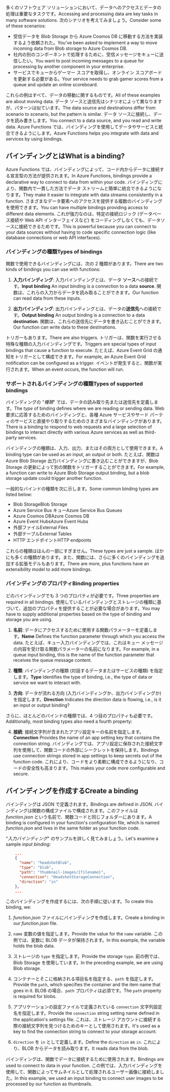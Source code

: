 <span data-ttu-id="fdbb3-101">多くのソフトウェア ソリューションにおいて、データへのアクセスとデータの処理は重要なタスクです。</span><span class="sxs-lookup"><span data-stu-id="fdbb3-101">Accessing and processing data are key tasks in many software solutions.</span></span> <span data-ttu-id="fdbb3-102">次のシナリオを考えてみましょう。</span><span class="sxs-lookup"><span data-stu-id="fdbb3-102">Consider some of these scenarios:</span></span>

* <span data-ttu-id="fdbb3-103">受信データを Blob Storage から Azure Cosmos DB に移動する方法を実装するよう依頼された。</span><span class="sxs-lookup"><span data-stu-id="fdbb3-103">You've been asked to implement a way to move incoming data from Blob storage to Azure Cosmos DB.</span></span>
* <span data-ttu-id="fdbb3-104">社内の別のコンポーネントで処理するために、受信メッセージをキューに送信したい。</span><span class="sxs-lookup"><span data-stu-id="fdbb3-104">You want to post incoming messages to a queue for processing by another component in your enterprise.</span></span>
* <span data-ttu-id="fdbb3-105">サービスでキューからゲーマー スコアを取得し、オンライン スコアボードを更新する必要がある。</span><span class="sxs-lookup"><span data-stu-id="fdbb3-105">Your service needs to grab gamer scores from a queue and update an online scoreboard.</span></span>

<span data-ttu-id="fdbb3-106">これらの例はすべて、データの移動に関するものです。</span><span class="sxs-lookup"><span data-stu-id="fdbb3-106">All of these examples are about moving data.</span></span> <span data-ttu-id="fdbb3-107">データ ソースと送信先はシナリオによって異なりますが、パターンは似ています。</span><span class="sxs-lookup"><span data-stu-id="fdbb3-107">The data source and destinations differ from scenario to scenario, but the pattern is similar.</span></span> <span data-ttu-id="fdbb3-108">データ ソースに接続し、データを読み書きします。</span><span class="sxs-lookup"><span data-stu-id="fdbb3-108">You connect to a data source, and you read and write data.</span></span> <span data-ttu-id="fdbb3-109">Azure Functions では、バインディングを使用してデータやサービスと統合できるようにします。</span><span class="sxs-lookup"><span data-stu-id="fdbb3-109">Azure Functions helps you integrate with data and services by using bindings.</span></span> 

## <a name="what-is-a-binding"></a><span data-ttu-id="fdbb3-110">バインディングとは</span><span class="sxs-lookup"><span data-stu-id="fdbb3-110">What is a binding?</span></span>

<span data-ttu-id="fdbb3-111">Azure Functions では、バインディングによって、コード内からデータに接続する宣言型の方法が提供されます。</span><span class="sxs-lookup"><span data-stu-id="fdbb3-111">In Azure Functions, bindings provide a declarative way to connect to data from within your code.</span></span> <span data-ttu-id="fdbb3-112">バインディングにより、関数内で一貫した方法でデータ ストリームと簡単に統合できるようになります。</span><span class="sxs-lookup"><span data-stu-id="fdbb3-112">They make it easier to integrate with data streams consistently in a function.</span></span> <span data-ttu-id="fdbb3-113">さまざまなデータ要素へのアクセスを提供する複数のバインディングを使用できます。</span><span class="sxs-lookup"><span data-stu-id="fdbb3-113">You can have multiple bindings providing access to different data elements.</span></span> <span data-ttu-id="fdbb3-114">これが強力なのは、特定の接続ロジック (データベース接続や Web API インターフェイスなど) をコーディングしなくても、データソースに接続できるためです。</span><span class="sxs-lookup"><span data-stu-id="fdbb3-114">This is powerful because you can connect to your data sources without having to code specific connection logic (like database connections or web API interfaces).</span></span>

### <a name="types-of-bindings"></a><span data-ttu-id="fdbb3-115">バインディングの種類</span><span class="sxs-lookup"><span data-stu-id="fdbb3-115">Types of bindings</span></span>

<span data-ttu-id="fdbb3-116">関数で使用できるバインディングには、次の 2 種類があります。</span><span class="sxs-lookup"><span data-stu-id="fdbb3-116">There are two kinds of bindings you can use with functions:</span></span>

1. <span data-ttu-id="fdbb3-117">**入力バインディング**: 入力バインディングとは、データ **ソース**への接続です。</span><span class="sxs-lookup"><span data-stu-id="fdbb3-117">**Input binding** An input binding is a connection to a data **source**.</span></span> <span data-ttu-id="fdbb3-118">関数は、これらの入力からデータを読み取ることができます。</span><span class="sxs-lookup"><span data-stu-id="fdbb3-118">Our function can read data from these inputs.</span></span>

1. <span data-ttu-id="fdbb3-119">**出力バインディング**: 出力バインディングとは、データの**送信先**への接続です。</span><span class="sxs-lookup"><span data-stu-id="fdbb3-119">**Output binding** An output binding is a connection to a data **destination**.</span></span> <span data-ttu-id="fdbb3-120">関数は、これらの送信先にデータを書き込むことができます。</span><span class="sxs-lookup"><span data-stu-id="fdbb3-120">Our function can write data to these destinations.</span></span>

<span data-ttu-id="fdbb3-121">トリガーもあります。</span><span class="sxs-lookup"><span data-stu-id="fdbb3-121">There are also triggers.</span></span> <span data-ttu-id="fdbb3-122">トリガーは、関数を実行させる特殊な種類の入力バインディングです。</span><span class="sxs-lookup"><span data-stu-id="fdbb3-122">Triggers are special types of input bindings that cause a function to execute.</span></span> <span data-ttu-id="fdbb3-123">たとえば、Azure Event Grid の通知をトリガーとして構成できます。</span><span class="sxs-lookup"><span data-stu-id="fdbb3-123">For example, an Azure Event Grid notification can be configured as a trigger.</span></span> <span data-ttu-id="fdbb3-124">イベントが発生すると、関数が実行されます。</span><span class="sxs-lookup"><span data-stu-id="fdbb3-124">When an event occurs, the function will run.</span></span>

### <a name="types-of-supported-bindings"></a><span data-ttu-id="fdbb3-125">サポートされるバインディングの種類</span><span class="sxs-lookup"><span data-stu-id="fdbb3-125">Types of supported bindings</span></span>

<span data-ttu-id="fdbb3-126">バインディングの "*種類*" では、データの読み取り先または送信先を定義します。</span><span class="sxs-lookup"><span data-stu-id="fdbb3-126">The *type* of binding defines where we are reading or sending data.</span></span> <span data-ttu-id="fdbb3-127">Web 要求に応答するためのバインディングと、各種 Azure サービスやサード パーティのサービスと直接やり取りするためのさまざまなバインディングがあります。</span><span class="sxs-lookup"><span data-stu-id="fdbb3-127">There is a binding to respond to web requests and a large selection of bindings to interact directly with various Azure services as well as third-party services.</span></span>

<span data-ttu-id="fdbb3-128">バインディングの種類は、入力、出力、またはその両方として使用できます。</span><span class="sxs-lookup"><span data-stu-id="fdbb3-128">A binding type can be used as an input, an output or both.</span></span> <span data-ttu-id="fdbb3-129">たとえば、関数は Azure Blob Storage 出力バインディングに書き込むことができますが、Blob Storage の更新によって別の関数をトリガーすることができます。</span><span class="sxs-lookup"><span data-stu-id="fdbb3-129">For example, a function can write to Azure Blob Storage output binding, but a blob storage update could trigger another function.</span></span>

<span data-ttu-id="fdbb3-130">一般的なバインドの種類を次に示します。</span><span class="sxs-lookup"><span data-stu-id="fdbb3-130">Some common binding types are listed below:</span></span>
- <span data-ttu-id="fdbb3-131">Blob Storage</span><span class="sxs-lookup"><span data-stu-id="fdbb3-131">Blob Storage</span></span>
- <span data-ttu-id="fdbb3-132">Azure Service Bus キュー</span><span class="sxs-lookup"><span data-stu-id="fdbb3-132">Azure Service Bus Queues</span></span>
- <span data-ttu-id="fdbb3-133">Azure Cosmos DB</span><span class="sxs-lookup"><span data-stu-id="fdbb3-133">Azure Cosmos DB</span></span>
- <span data-ttu-id="fdbb3-134">Azure Event Hubs</span><span class="sxs-lookup"><span data-stu-id="fdbb3-134">Azure Event Hubs</span></span>
- <span data-ttu-id="fdbb3-135">外部ファイル</span><span class="sxs-lookup"><span data-stu-id="fdbb3-135">External Files</span></span>
- <span data-ttu-id="fdbb3-136">外部テーブル</span><span class="sxs-lookup"><span data-stu-id="fdbb3-136">External Tables</span></span>
- <span data-ttu-id="fdbb3-137">HTTP エンドポイント</span><span class="sxs-lookup"><span data-stu-id="fdbb3-137">HTTP endpoints</span></span>

<span data-ttu-id="fdbb3-138">これらの種類はほんの一部にすぎません。</span><span class="sxs-lookup"><span data-stu-id="fdbb3-138">These types are just a sample.</span></span> <span data-ttu-id="fdbb3-139">ほかにも多くの種類があります。また、関数には、さらに多くのバインディングを追加する拡張モデルもあります。</span><span class="sxs-lookup"><span data-stu-id="fdbb3-139">There are more, plus functions have an extensibility model to add more bindings.</span></span>

### <a name="binding-properties"></a><span data-ttu-id="fdbb3-140">バインディングのプロパティ</span><span class="sxs-lookup"><span data-stu-id="fdbb3-140">Binding properties</span></span>

<span data-ttu-id="fdbb3-141">どのバインディングでも 3 つのプロパティが必要です。</span><span class="sxs-lookup"><span data-stu-id="fdbb3-141">Three properties are required in all bindings.</span></span> <span data-ttu-id="fdbb3-142">使用しているバインディングとストレージの種類に基づいて、追加のプロパティを提供することが必要な場合があります。</span><span class="sxs-lookup"><span data-stu-id="fdbb3-142">You may have to supply additional properties based on the type of binding and storage you are using.</span></span>

1. <span data-ttu-id="fdbb3-143">**名前**: データにアクセスするために使用する関数パラメーターを定義します。</span><span class="sxs-lookup"><span data-stu-id="fdbb3-143">**Name** Defines the function parameter through which you access the data.</span></span> <span data-ttu-id="fdbb3-144">たとえば、キュー入力バインディングでは、これはキュー メッセージの内容を受け取る関数パラメーターの名前になります。</span><span class="sxs-lookup"><span data-stu-id="fdbb3-144">For example, in a queue input binding, this is the name of the function parameter that receives the queue message content.</span></span> 

1. <span data-ttu-id="fdbb3-145">**種類**: バインディングの種類 (対話するデータまたはサービスの種類) を指定します。</span><span class="sxs-lookup"><span data-stu-id="fdbb3-145">**Type** Identifies the type of binding, i.e., the type of data or service we want to interact with.</span></span>

1. <span data-ttu-id="fdbb3-146">**方向**: データが流れる方向 (入力バインディングか、出力バインディングか) を指定します。</span><span class="sxs-lookup"><span data-stu-id="fdbb3-146">**Direction** Indicates the direction data is flowing, i.e., is it an input or output binding?</span></span>

<span data-ttu-id="fdbb3-147">さらに、ほとんどのバインドの種類では、4 つ目のプロパティも必要です。</span><span class="sxs-lookup"><span data-stu-id="fdbb3-147">Additionally, most binding types also need a fourth property:</span></span> 

4. <span data-ttu-id="fdbb3-148">**接続**: 接続文字列が含まれたアプリ設定キーの名前を指定します。</span><span class="sxs-lookup"><span data-stu-id="fdbb3-148">**Connection** Provides the name of an app setting key that contains the connection string.</span></span> <span data-ttu-id="fdbb3-149">バインディングでは、アプリ設定に保存された接続文字列を使用して、関数コードの外部にシークレットを保持します。</span><span class="sxs-lookup"><span data-stu-id="fdbb3-149">Bindings use connection strings stored in app settings to keep secrets out of the function code.</span></span> <span data-ttu-id="fdbb3-150">これにより、コードをより柔軟に構成できるようになり、コードの安全性も高まります。</span><span class="sxs-lookup"><span data-stu-id="fdbb3-150">This makes your code more configurable and secure.</span></span>

## <a name="create-a-binding"></a><span data-ttu-id="fdbb3-151">バインディングを作成する</span><span class="sxs-lookup"><span data-stu-id="fdbb3-151">Create a binding</span></span>

<span data-ttu-id="fdbb3-152">バインディングは JSON で定義されます。</span><span class="sxs-lookup"><span data-stu-id="fdbb3-152">Bindings are defined in JSON.</span></span> <span data-ttu-id="fdbb3-153">バインディングは関数の構成ファイルで構成されます。このファイルは *function.json* という名前で、関数コードと同じフォルダーにあります。</span><span class="sxs-lookup"><span data-stu-id="fdbb3-153">A binding is configured in your function's configuration file, which is named *function.json* and lives in the same folder as your function code.</span></span>

 <span data-ttu-id="fdbb3-154">"*入力バインディング*" のサンプルを詳しく見てみましょう。</span><span class="sxs-lookup"><span data-stu-id="fdbb3-154">Let's examine a sample *input binding*:</span></span>

```json
    ...
    {
      "name": "headshotBlob",
      "type": "blob",
      "path": "thumbnail-images/{filename}",
      "connection": "HeadshotStorageConnection",
      "direction": "in"
    },
    ...
```

<span data-ttu-id="fdbb3-155">このバインディングを作成するには、次の手順に従います。</span><span class="sxs-lookup"><span data-stu-id="fdbb3-155">To create this binding, we:</span></span>

1. <span data-ttu-id="fdbb3-156">*function.json* ファイルにバインディングを作成します。</span><span class="sxs-lookup"><span data-stu-id="fdbb3-156">Create a binding in our *function.json* file.</span></span>

1. <span data-ttu-id="fdbb3-157">`name` 変数の値を指定します。</span><span class="sxs-lookup"><span data-stu-id="fdbb3-157">Provide the value for the `name` variable.</span></span> <span data-ttu-id="fdbb3-158">この例では、変数に BLOB データが保持されます。</span><span class="sxs-lookup"><span data-stu-id="fdbb3-158">In this example, the variable holds the blob data.</span></span>

1. <span data-ttu-id="fdbb3-159">ストレージの `type` を指定します。</span><span class="sxs-lookup"><span data-stu-id="fdbb3-159">Provide the storage `type`.</span></span> <span data-ttu-id="fdbb3-160">前の例では、Blob Storage を使用しています。</span><span class="sxs-lookup"><span data-stu-id="fdbb3-160">In the preceding example, we are using Blob storage.</span></span>

1. <span data-ttu-id="fdbb3-161">コンテナーとそこに格納される項目名を指定する、`path` を指定します。</span><span class="sxs-lookup"><span data-stu-id="fdbb3-161">Provide the `path`, which specifies the container and the item name that goes in it.</span></span> <span data-ttu-id="fdbb3-162">BLOB の場合、`path` プロパティは必須です。</span><span class="sxs-lookup"><span data-stu-id="fdbb3-162">The `path` property is required for blobs.</span></span>

1. <span data-ttu-id="fdbb3-163">アプリケーションの設定ファイルで定義されている `connection` 文字列設定名を指定します。</span><span class="sxs-lookup"><span data-stu-id="fdbb3-163">Provide the `connection` string setting name defined in the application's settings file.</span></span> <span data-ttu-id="fdbb3-164">これは、ストレージ アカウントに接続する際の接続文字列を見つけるためのキーとして使用されます。</span><span class="sxs-lookup"><span data-stu-id="fdbb3-164">It's used as a key to find the connection string to connect to your storage account.</span></span>

1. <span data-ttu-id="fdbb3-165">`direction` を `in` として定義します。</span><span class="sxs-lookup"><span data-stu-id="fdbb3-165">Define the `direction` as `in`.</span></span> <span data-ttu-id="fdbb3-166">これにより、BLOB からデータを読み取ります。</span><span class="sxs-lookup"><span data-stu-id="fdbb3-166">It reads data from the blob.</span></span>

<span data-ttu-id="fdbb3-167">バインディングは、関数でデータに接続するために使用されます。</span><span class="sxs-lookup"><span data-stu-id="fdbb3-167">Bindings are used to connect to data in your function.</span></span> <span data-ttu-id="fdbb3-168">この例では、入力バインディングを使用して、関数によってサムネイルとして処理されるユーザー画像に接続しました。</span><span class="sxs-lookup"><span data-stu-id="fdbb3-168">In this example, we used an input binding to connect user images to be processed by our function as thumbnails.</span></span>
